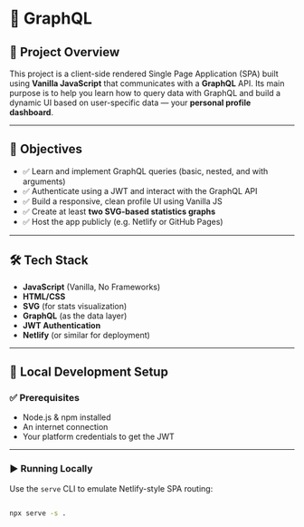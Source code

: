 # 🚀 GraphQL 

## 📌 Project Overview

This project is a client-side rendered Single Page Application (SPA) built using **Vanilla JavaScript** that communicates with a **GraphQL** API. Its main purpose is to help you learn how to query data with GraphQL and build a dynamic UI based on user-specific data — your **personal profile dashboard**.

---

## 🎯 Objectives

- ✅ Learn and implement GraphQL queries (basic, nested, and with arguments)
- ✅ Authenticate using a JWT and interact with the GraphQL API
- ✅ Build a responsive, clean profile UI using Vanilla JS
- ✅ Create at least **two SVG-based statistics graphs**
- ✅ Host the app publicly (e.g. Netlify or GitHub Pages)

---

## 🛠️ Tech Stack

- **JavaScript** (Vanilla, No Frameworks)
- **HTML/CSS**
- **SVG** (for stats visualization)
- **GraphQL** (as the data layer)
- **JWT Authentication**
- **Netlify** (or similar for deployment)

---

## 🧪 Local Development Setup

### ✅ Prerequisites

- Node.js & npm installed
- An internet connection
- Your platform credentials to get the JWT

---

### ▶️ Running Locally

Use the `serve` CLI to emulate Netlify-style SPA routing:

```bash

npx serve -s . 

